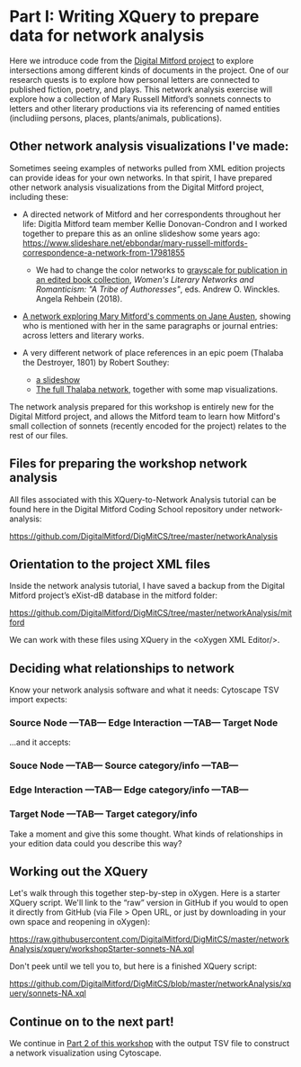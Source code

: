 # Part I: Writing XQuery to prepare data for network analysis

Here we introduce code from the [Digital Mitford project](https://digitalmitford.org) to explore intersections among different kinds of documents in the project.
One of our research quests is to explore how personal letters are connected to published fiction, poetry, and plays. This network analysis exercise will explore how a collection of Mary Russell Mitford’s sonnets connects to letters and other literary productions via its referencing of named entities (includiing persons, places, plants/animals, publications).

## Other network analysis visualizations I've made: 
Sometimes seeing examples of networks pulled from XML edition projects can provide ideas for your own networks.
In that spirit, I have prepared other network analysis visualizations from the Digital Mitford project, including these:
* A directed network of Mitford and her correspondents throughout her life: Digitla Mitford team member Kellie Donovan-Condron and I worked together to prepare this as an online slideshow some years ago:  https://www.slideshare.net/ebbondar/mary-russell-mitfords-correspondence-a-network-from-17981855 
    * We had to change the color networks to [grayscale for publication in an edited book collection](https://www.academia.edu/40233722/Modelling_Mary_Russell_Mitfords_Networks_The_Digital_Mitford_as_Collaborative_Database), *Women's Literary Networks and Romanticism: "A Tribe of Authoresses"*, eds. Andrew O. Winckles. Angela Rehbein (2018).

* [A network exploring Mary Mitford's comments on Jane Austen](https://digitalmitford.org/visual.html#JA), showing who is mentioned with her in the same paragraphs or journal entries: across letters and literary works.

* A very different network of place references in an epic poem (Thalaba the Destroyer, 1801) by Robert Southey:
    *  [a slideshow](https://slides.com/elisabeshero-bondar/thalabana)
    * [The full Thalaba network](https://ebeshero.github.io/thalaba/), together with some map visualizations.

The network analysis prepared for this workshop is entirely new for the Digital Mitford project, and allows the Mitford team to learn how Mitford's small collection of sonnets (recently encoded for the project) relates to the rest of our files. 

## Files for preparing the workshop network analysis
All files associated with this XQuery-to-Network Analysis tutorial can be found here in the Digital Mitford Coding School repository under network-analysis: 

<https://github.com/DigitalMitford/DigMitCS/tree/master/networkAnalysis>

## Orientation to the project XML files

Inside the network analysis tutorial, I have saved a backup from the Digital Mitford project’s eXist-dB database in the mitford folder:

<https://github.com/DigitalMitford/DigMitCS/tree/master/networkAnalysis/mitford>

We can work with these files using XQuery in the &lt;oXygen XML Editor/&gt;.


## Deciding what relationships to network

Know your network analysis software and what it needs:
Cytoscape TSV import expects: 

### Source Node —TAB—  Edge Interaction  —TAB—  Target Node

...and it accepts:

### Souce Node  —TAB—  Source category/info  —TAB—  
### Edge Interaction —TAB— Edge category/info  —TAB—  
### Target Node  —TAB— Target category/info

Take a moment and give this some thought. 
What kinds of relationships in your edition data could you describe this way?


## Working out the XQuery

Let's walk through this together step-by-step in oXygen.
Here is a starter XQuery script. We'll link to the “raw” version in GitHub if you would to open it directly from GitHub (via File > Open URL, or just by downloading in your own space and reopening in oXygen): 

<https://raw.githubusercontent.com/DigitalMitford/DigMitCS/master/networkAnalysis/xquery/workshopStarter-sonnets-NA.xql>

Don't peek until we tell you to, but here is a finished XQuery script: 

<https://github.com/DigitalMitford/DigMitCS/blob/master/networkAnalysis/xquery/sonnets-NA.xql>

## Continue on to the next part!
We continue in [Part 2 of this workshop](2-exploringCytoscape.md) with the output TSV file to construct a network visualization using Cytoscape.
